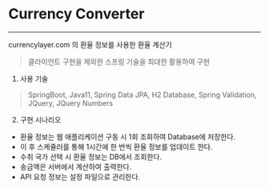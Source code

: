 # Currency Converter
---
currencylayer.com 의 환율 정보를 사용한 환율 계산기
> 클라이언트 구현을 제외한 스프링 기술을 최대한 활용하여 구현


1. 사용 기술
> SpringBoot, Java11, Spring Data JPA, H2 Database, Spring Validation, JQuery, JQuery Numbers
  
2. 구현 시나리오
- 환율 정보는 웹 애플리케이션 구동 시 1회 조회하여 Database에 저장한다.
- 이 후 스케쥴러를 통해 1시간에 한 번씩 환율 정보를 업데이트 한다.
- 수취 국가 선택 시 환율 정보는 DB에서 조회한다.
- 송금액은 서버에서 계산하여 출력한다.
- API 요청 정보는 설정 파일으로 관리한다.

